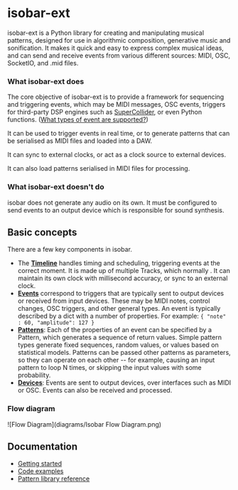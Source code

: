 # isobar-ext

isobar-ext is a Python library for creating and manipulating musical patterns, designed for use in algorithmic composition, generative music and sonification. It makes it quick and easy to express complex musical ideas, and can send and receive events from various different sources: MIDI, OSC, SocketIO, and .mid files.

### What isobar-ext does

The core objective of isobar-ext is to provide a framework for sequencing and triggering events, which may be MIDI messages, OSC events, triggers for third-party DSP engines such as [SuperCollider](https://supercollider.github.io/), or even Python functions. ([What types of event are supported?](events/index.md#event-types)) 

It can be used to trigger events in real time, or to generate patterns that can be serialised as MIDI files and loaded into a DAW.

It can sync to external clocks, or act as a clock source to external devices.  

It can also load patterns serialised in MIDI files for processing.

### What isobar-ext doesn't do

isobar does not generate any audio on its own. It must be configured to send events to an output device which is responsible for sound synthesis.

## Basic concepts

There are a few key components in isobar.

- The **[Timeline](timelines/index.md)** handles timing and scheduling, triggering events at the correct moment. It is made up of multiple Tracks, which normally . It can maintain its own clock with millisecond accuracy, or sync to an external clock.  
- **[Events](events/index.md)** correspond to triggers that are typically sent to output devices or received from input devices. These may be MIDI notes, control changes, OSC triggers, and other general types. An event is typically described by a dict with a number of properties. For example: `{ "note" : 60, "amplitude": 127 }`
- **[Patterns](patterns/index.md)**: Each of the properties of an event can be specified by a Pattern, which generates a sequence of return values. Simple pattern types generate fixed sequences, random values, or values based on statistical models. Patterns can be passed other patterns as parameters, so they can operate on each other -- for example, causing an input pattern to loop N times, or skipping the input values with some probability.  
- **[Devices](devices/index.md)**: Events are sent to output devices, over interfaces such as MIDI or OSC. Events can also be received and processed. 

### Flow diagram

![Flow Diagram](diagrams/Isobar Flow Diagram.png)

## Documentation

- [Getting started](getting-started.md)
- [Code examples](https://github.com/piotereks/isobar-ext/tree/master/examples)
- [Pattern library reference](patterns/library.md)
